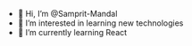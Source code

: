 - 👋 Hi, I’m @Samprit-Mandal
- 👀 I’m interested in learning new technologies
- 🌱 I’m currently learning React
  

<!---
Samprit-Mandal/Samprit-Mandal is a ✨ special ✨ repository because its `README.md` (this file) appears on your GitHub profile.
You can click the Preview link to take a look at your changes.
--->
